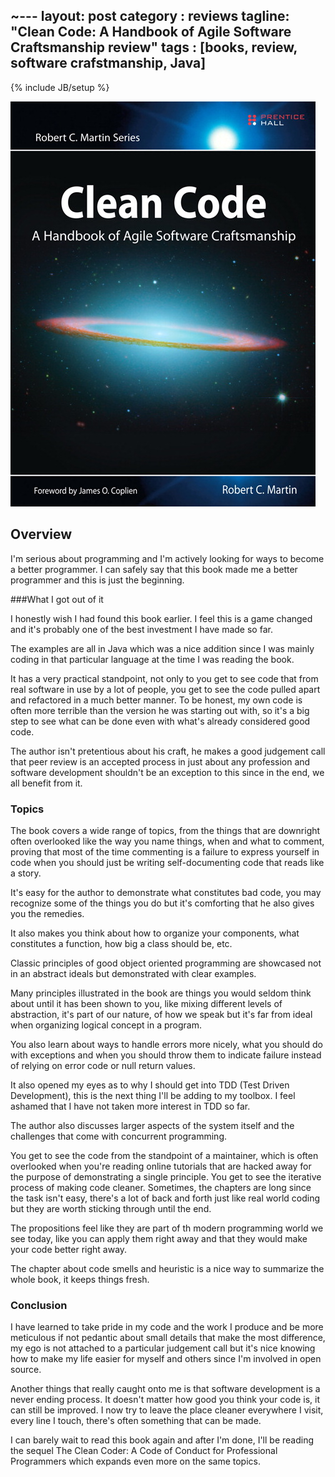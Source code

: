 ~---
layout: post
category : reviews
tagline: "Clean Code: A Handbook of Agile Software Craftsmanship review"
tags : [books, review, software crafstmanship, Java]
---
{% include JB/setup %}

![Clean Code: A Handbook of Agile Software Craftsmanship](/assets/img/reviews/clean-code.jpg)


## Overview

I'm serious about programming and I'm actively looking for ways to become a better programmer. I can safely say that this 
book made me a better programmer and this is just the beginning.


###What I got out of it

I honestly wish I had found this book earlier. I feel this is a game changed and it's probably one of the best investment 
I have made so far.

The examples are all in Java which was a nice addition since I was mainly coding in that particular language at the time 
I was reading the book.

It has a very practical standpoint, not only to you get to see code that from real software in use by a lot of people, 
you get to see the code pulled apart and refactored in a much better manner. To be honest, my own code is often more terrible 
than the version he was starting out with, so it's a big step to see what can be done even with what's already 
considered good code.

The author isn't pretentious about his craft, he makes a good judgement call that peer review is an accepted process in just 
about any profession and software development shouldn't be an exception to this since in the end, we all benefit from it.

### Topics

The book covers a wide range of topics, from the things that are downright often overlooked like the way you name things, 
when and what to comment, proving that most of the time commenting is a failure to express yourself in code when you should just 
be writing self-documenting code that reads like a story.

It's easy for the author to demonstrate what constitutes bad code, you may recognize some of the things you do but it's comforting 
that he also gives you the remedies.

It also makes you think about how to organize your components, what constitutes a function, how big a class should be, etc.

Classic principles of good object oriented programming are showcased not in an abstract ideals but demonstrated with clear examples.

Many principles illustrated in the book are things you would seldom think about until it has been shown to you, like mixing 
different levels of abstraction, it's part of our nature, of how we speak but it's far from ideal when organizing logical concept 
in a program.

You also learn about ways to handle errors more nicely, what you should do with exceptions and when you should throw them to indicate 
failure instead of relying on error code or null return values.

It also opened my eyes as to why I should get into TDD (Test Driven Development), this is the next thing I'll be adding to 
my toolbox. I feel ashamed that I have not taken more interest in TDD so far.

The author also discusses larger aspects of the system itself and the challenges that come with concurrent programming.

You get to see the code from the standpoint of a maintainer, which is often overlooked when you're reading online tutorials 
that are hacked away for the purpose of demonstrating a single principle. You get to see the iterative process of making code 
cleaner. Sometimes, the chapters are long since the task isn't easy, there's a lot of back and forth just like real world 
coding but they are worth sticking through until the end.

The propositions feel like they are part of th modern programming world we see today, like you can apply them right away and 
that they would make your code better right away. 

The chapter about code smells and heuristic is a nice way to summarize the whole book, it keeps things fresh.

### Conclusion

I have learned to take pride in my code and the work I produce and be more meticulous if not pedantic about small details 
that make the most difference, my ego is not attached to a particular judgement call but it's nice knowing how to make my 
life easier for myself and others since I'm involved in open source.

Another things that really caught onto me is that software development is a never ending process. It doesn't matter how 
good you think your code is, it can still be improved. I now try to leave the place cleaner everywhere I visit, every line I 
touch, there's often something that can be made.

I can barely wait to read this book again and after I'm done, I'll be reading the sequel The Clean Coder: A Code of 
Conduct for Professional Programmers which expands even more on the same topics.